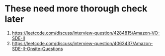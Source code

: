 # These need more thorough check later
1. https://leetcode.com/discuss/interview-question/4284815/Amazon-VO-SDE-II
2. https://leetcode.com/discuss/interview-question/4063437/Amazon-SDE-II-Onsite-Questions
